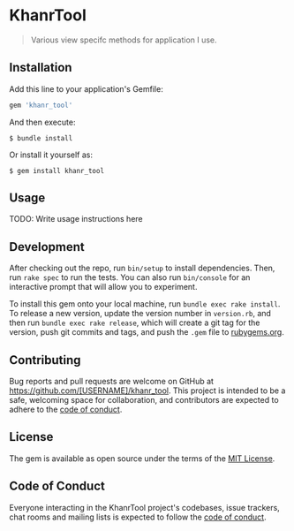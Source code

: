 # KhanrTool

> Various view specifc methods for application I use.

## Installation

Add this line to your application's Gemfile:

```ruby
gem 'khanr_tool'
```

And then execute:

    $ bundle install

Or install it yourself as:

    $ gem install khanr_tool

## Usage

TODO: Write usage instructions here

## Development

After checking out the repo, run `bin/setup` to install dependencies. Then, run `rake spec` to run the tests. You can also run `bin/console` for an interactive prompt that will allow you to experiment.

To install this gem onto your local machine, run `bundle exec rake install`. To release a new version, update the version number in `version.rb`, and then run `bundle exec rake release`, which will create a git tag for the version, push git commits and tags, and push the `.gem` file to [rubygems.org](https://rubygems.org).

## Contributing

Bug reports and pull requests are welcome on GitHub at https://github.com/[USERNAME]/khanr_tool. This project is intended to be a safe, welcoming space for collaboration, and contributors are expected to adhere to the [code of conduct](https://github.com/[USERNAME]/khanr_tool/blob/master/CODE_OF_CONDUCT.md).


## License

The gem is available as open source under the terms of the [MIT License](https://opensource.org/licenses/MIT).

## Code of Conduct

Everyone interacting in the KhanrTool project's codebases, issue trackers, chat rooms and mailing lists is expected to follow the [code of conduct](https://github.com/[USERNAME]/khanr_tool/blob/master/CODE_OF_CONDUCT.md).
